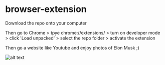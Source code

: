 # browser-extension

  Download the repo onto your computer
  
  Then go to Chrome > tpye chrome://extensions/ > turn on developer mode > click 'Load unpacked' > select the repo folder > activate the extension
  
 Then go a website like Youtube and enjoy photos of Elon Musk ;)
 
 ![alt text](http://url/to/img.png)
